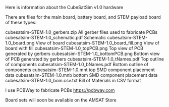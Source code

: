 Here is information about the CubeSatSim v1.0 hardware

There are files for the main board, battery board, and STEM payload board of these types:

cubesatsim-STEM-1.0_gerbers.zip      All gerber files used to fabricate PCBs
cubesatsim-STEM-1.0_schematic.pdf    Schematic
cubesatsim-STEM-1.0_board.png        View of board
cubesatsim-STEM-1.0_board_fill.png   View of board with fill
cubesatsim-STEM-1.0_topPCB.png       Top view of PCB generated by gerbers
cubesatsim-STEM-1.0_bottomPCB.png    Bottom view of PCB generated by gerbers
cubesatsim-STEM-1.0_tNames.pdf       Top outline of components
cubesatsim-STEM-1.0_bNames.pdf       Bottom outline of components
cubesatsim-STEM-1.0.mnt              top SMD component placement data
cubesatsim-STEM-1.0.mnb              bottom SMD component placement data
cubesatsim-STEM-1.0_bom.csv.txt      Bill of Materials in CSV format

I use PCBWay to fabricate PCBs https://pcbway.com

Board sets will soon be available on the AMSAT Store
